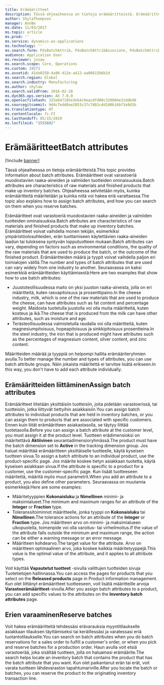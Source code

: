 ```yaml
---
title: Erämääritteet
description: Tässä ohjeaiheessa on tietoja erämääritteistä. Erämääritteet ovat varastoeriä muodostavien raaka-aineiden ja valmiiden tuotteiden ominaisuuksia. Ohjeaiheessa selvitetään myös, kuinka erämääritteitä määritetään ja kuinka niitä voi hakea eriä varattaessa.
author: ShylaThompson
manager: AnnBe
ms.date: 11/03/2017
ms.topic: article
ms.prod: ''
ms.service: dynamics-ax-applications
ms.technology: ''
ms.search.form: PdsBatchAttrib, PdsBatchAttribAssociate, PdsBatchAttribByAttribGroup, PdsBatchAttribByItem, PdsBatchAttribByitemCustomer, PdsBatchAttribGroup
audience: Application User
ms.reviewer: josaw
ms.search.scope: Core, Operations
ms.custom: 19271
ms.assetid: 41de0250-4a96-412e-a412-aa06615b6b1d
ms.search.region: Global
ms.search.industry: Manufacturing
ms.author: shylaw
ms.search.validFrom: 2016-02-28
ms.dyn365.ops.version: AX 7.0.0
ms.openlocfilehash: 325e647185e3eb4c0eacdfd00c320804e31ddb48
ms.sourcegitcommit: 9d4c7edd0ae2053c37c7d81cdd180b16bf3a9d3b
ms.translationtype: HT
ms.contentlocale: fi-FI
ms.lasthandoff: 05/15/2019
ms.locfileid: "1555882"
---
```

# <a name="batch-attributes"></a><span data-ttu-id="a0d1a-105">Erämääritteet</span><span class="sxs-lookup"><span data-stu-id="a0d1a-105">Batch attributes</span></span>

[!include [banner](../includes/banner.md)]

<span data-ttu-id="a0d1a-106">Tässä ohjeaiheessa on tietoja erämääritteistä.</span><span class="sxs-lookup"><span data-stu-id="a0d1a-106">This topic provides information about batch attributes.</span></span> <span data-ttu-id="a0d1a-107">Erämääritteet ovat varastoeriä muodostavien raaka-aineiden ja valmiiden tuotteiden ominaisuuksia.</span><span class="sxs-lookup"><span data-stu-id="a0d1a-107">Batch attributes are characteristics of raw materials and finished products that make up inventory batches.</span></span> <span data-ttu-id="a0d1a-108">Ohjeaiheessa selvitetään myös, kuinka erämääritteitä määritetään ja kuinka niitä voi hakea eriä varattaessa.</span><span class="sxs-lookup"><span data-stu-id="a0d1a-108">The topic also explains how to assign batch attributes, and how you can search on them when you reserve batches.</span></span>

<span data-ttu-id="a0d1a-109">Erämääritteet ovat varastoeriä muodostavien raaka-aineiden ja valmiiden tuotteiden ominaisuuksia.</span><span class="sxs-lookup"><span data-stu-id="a0d1a-109">Batch attributes are characteristics of raw materials and finished products that make up inventory batches.</span></span> <span data-ttu-id="a0d1a-110">Erämääritteet voivat vaihdella monen tekijän, esimerkiksi ympäristöolosuhteiden, erän tuottamiseen käytettävien raaka-aineiden laadun tai tuloksena syntyvän lopputuotteen mukaan.</span><span class="sxs-lookup"><span data-stu-id="a0d1a-110">Batch attributes can vary, depending on factors such as environmental conditions, the quality of the raw materials that are used to produce the batch, or the outcome of the finished product.</span></span> <span data-ttu-id="a0d1a-111">Erämääritteiden määrä ja tyypit voivat vaihdella paljon eri toimialojen välillä.</span><span class="sxs-lookup"><span data-stu-id="a0d1a-111">The number and types of batch attributes that are used can vary widely from one industry to another.</span></span> <span data-ttu-id="a0d1a-112">Seuraavassa on kaksi esimerkkiä erämääritteiden käyttämisestä:</span><span class="sxs-lookup"><span data-stu-id="a0d1a-112">Here are two examples that show how to use batch attributes:</span></span>

-   <span data-ttu-id="a0d1a-113">Juustoteollisuudessa maito on yksi juuston raaka-aineista, jolla on eri määritteitä, kuten rasvapitoisuus ja prosenttipaino.</span><span class="sxs-lookup"><span data-stu-id="a0d1a-113">In the cheese industry, milk, which is one of the raw materials that are used to produce the cheese, can have attributes such as fat content and percentage weight.</span></span> <span data-ttu-id="a0d1a-114">Maidosta tuotetulla juustolla voi olla muita määritteitä, kuten kosteus ja ikä.</span><span class="sxs-lookup"><span data-stu-id="a0d1a-114">The cheese that is produced from the milk can have other attributes, such as moisture and age.</span></span>
-   <span data-ttu-id="a0d1a-115">Terästeollisuudessa valmistetulla raudalla voi olla määritteitä, kuten magnesiumpitoisuus, hopeapitoisuus ja sinkkipitoisuus prosentteina.</span><span class="sxs-lookup"><span data-stu-id="a0d1a-115">In the steel industry, the iron that is produced might have attributes such as the percentages of magnesium content, silver content, and zinc content.</span></span>

<span data-ttu-id="a0d1a-116">Määritteiden määrää ja tyyppiä on helpompi hallita erämääriteryhmien avulla.</span><span class="sxs-lookup"><span data-stu-id="a0d1a-116">To better manage the number and types of attributes, you can use batch attribute groups.</span></span> <span data-ttu-id="a0d1a-117">Näin jokaista määritettä ei tarvitse lisätä erikseen.</span><span class="sxs-lookup"><span data-stu-id="a0d1a-117">In this way, you don't have to add each attribute individually.</span></span>

## <a name="assign-batch-attributes"></a><span data-ttu-id="a0d1a-118">Erämääritteiden liittäminen</span><span class="sxs-lookup"><span data-stu-id="a0d1a-118">Assign batch attributes</span></span>
<span data-ttu-id="a0d1a-119">Erämääritteet liitetään yksittäisiin tuotteisiin, joita pidetään varastoerissä, tai tuotteisiin, jotka liittyvät tiettyihin asiakkaisiin.</span><span class="sxs-lookup"><span data-stu-id="a0d1a-119">You can assign batch attributes to individual products that are held in inventory batches, or you can assign them to products that are associated with specific customers.</span></span> <span data-ttu-id="a0d1a-120">Ennen kuin liität erämääritteen asiakastasolla, se täytyy liittää tuotetasolla.</span><span class="sxs-lookup"><span data-stu-id="a0d1a-120">Before you can assign a batch attribute at the customer level, you must assign it at the product level.</span></span> <span data-ttu-id="a0d1a-121">Tuotteen erädimensioksi on määritettävä **Aktiivinen** seurantadimensioryhmässä.</span><span class="sxs-lookup"><span data-stu-id="a0d1a-121">The product must have the batch dimension set to **Active** in the tracking dimension group.</span></span> <span data-ttu-id="a0d1a-122">Jos haluat määrittää erämääritteen yksittäiselle tuotteelle, käytä kyseisen tuotteen sivua.</span><span class="sxs-lookup"><span data-stu-id="a0d1a-122">To assign a batch attribute to an individual product, use the product-specific page.</span></span> <span data-ttu-id="a0d1a-123">Jos määrite koskee tietyn asiakkaan tuotetta, käytä kyseisen asiakkaan sivua.</span><span class="sxs-lookup"><span data-stu-id="a0d1a-123">If the attribute is specific to a product for a customer, use the customer-specific page.</span></span> <span data-ttu-id="a0d1a-124">Kun lisäät tuotteeseen määritettä, määritä myös muut parametrit.</span><span class="sxs-lookup"><span data-stu-id="a0d1a-124">When you add an attribute to a product, you also define other parameters.</span></span> <span data-ttu-id="a0d1a-125">Seuraavassa on muutamia esimerkkejä:</span><span class="sxs-lookup"><span data-stu-id="a0d1a-125">Here are some examples:</span></span>

-   <span data-ttu-id="a0d1a-126">Määritetyyppien **Kokonaisluku** ja **Nimellinen** minimi- ja maksimialueet.</span><span class="sxs-lookup"><span data-stu-id="a0d1a-126">The minimum and maximum ranges for an attribute of the **Integer** or **Fraction** type.</span></span>
-   <span data-ttu-id="a0d1a-127">Toleranssitoiminnot määritteelle, jonka tyyppi on **Kokonaisluku** tai **Nimellinen**.</span><span class="sxs-lookup"><span data-stu-id="a0d1a-127">The tolerance actions for an attribute of the **Integer** or **Fraction** type.</span></span> <span data-ttu-id="a0d1a-128">Jos määritteen arvo on minimi- ja maksimialueen ulkopuolella, toimenpide voi olla varoitus- tai virheilmoitus.</span><span class="sxs-lookup"><span data-stu-id="a0d1a-128">If the value of the attribute falls outside the minimum and maximum range, the action can be either a warning message or an error message.</span></span>
-   <span data-ttu-id="a0d1a-129">Määritteen kohdearvo.</span><span class="sxs-lookup"><span data-stu-id="a0d1a-129">The target value for the attribute.</span></span> <span data-ttu-id="a0d1a-130">Arvo on määritteen optimaalinen arvo, joka koskee kaikkia määritetyyppejä.</span><span class="sxs-lookup"><span data-stu-id="a0d1a-130">This value is the optimal value of the attribute, and it applies to all attribute types.</span></span>

<span data-ttu-id="a0d1a-131">Voit käyttää **Vapautetut tuotteet** -sivulla valittujen tuotteiden sivuja Tuotetietojen hallinnassa.</span><span class="sxs-lookup"><span data-stu-id="a0d1a-131">You can access the pages for products that you select on the **Released products** page in Product information management.</span></span> <span data-ttu-id="a0d1a-132">Kun olet liittänyt erämääritteet tuotteeseen, voit lisätä määritteille arvoja **Varastoerämääritteet**-sivulla.</span><span class="sxs-lookup"><span data-stu-id="a0d1a-132">After you assign batch attributes to a product, you can add specific values to the attributes on the **Inventory batch attributes** page.</span></span>

## <a name="reserve-batches"></a><span data-ttu-id="a0d1a-133">Erien varaaminen</span><span class="sxs-lookup"><span data-stu-id="a0d1a-133">Reserve batches</span></span>
<span data-ttu-id="a0d1a-134">Voit hakea erämääritteitä tehdessäsi erävarauksia myyntitilaukselle asiakkaan tilauksen täyttämiseksi tai keräillessäsi ja varatessasi eriä tuotantotilaukselle.</span><span class="sxs-lookup"><span data-stu-id="a0d1a-134">You can search on batch attributes when you do batch reservations for a sales order to fulfill a customer's order, or when you pick and reserve batches for a production order.</span></span> <span data-ttu-id="a0d1a-135">Haun avulla voit etsiä varastoerää, joka sisältää tuotteen, jolla on haluamasi erämäärite.</span><span class="sxs-lookup"><span data-stu-id="a0d1a-135">The search helps locate an inventory batch that contains the product that has the batch attribute that you want.</span></span> <span data-ttu-id="a0d1a-136">Kun olet paikantanut erän tai erät, voit varata tuotteen lähdevaraston tapahtumariville.</span><span class="sxs-lookup"><span data-stu-id="a0d1a-136">After you locate the batch or batches, you can reserve the product to the originating inventory transaction line.</span></span>




